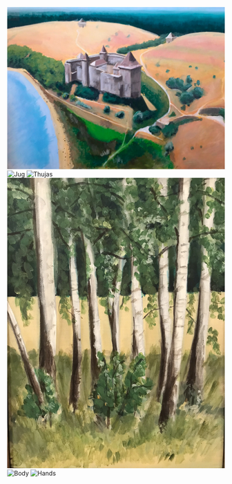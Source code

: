<img src="zamek.JPEG" alt="Castle Chocim">

<img src="dzban.JPEG" alt="Jug">

<img src="tuje.JPEG" alt="Thujas">

<img src="brzozy.jpeg" alt="Birches">

<img src="postac.jpg" alt="Body">

<img src="rece.JPG" alt="Hands">
